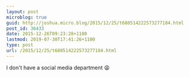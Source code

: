 ```yaml
---
layout: post
microblog: true
guid: http://joshua.micro.blog/2015/12/25/t680514222573277184.html
post_id: 36433
date: 2015-12-26T09:23:28+1100
lastmod: 2019-07-30T17:41:26+1100
type: post
url: /2015/12/25/t680514222573277184.html
---
```

I don't have a social media department 😩

